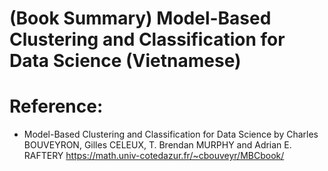 # (Book Summary) Model-Based Clustering and Classification for Data Science (Vietnamese)
 
# Reference:

- Model-Based Clustering and Classification for Data Science by Charles BOUVEYRON, Gilles CELEUX, T. Brendan MURPHY and Adrian E. RAFTERY https://math.univ-cotedazur.fr/~cbouveyr/MBCbook/
